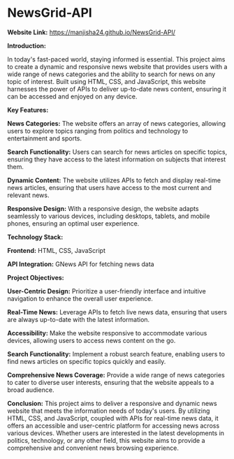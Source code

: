 # NewsGrid-API

**Website Link:** https://manjisha24.github.io/NewsGrid-API/

**Introduction:**

In today's fast-paced world, staying informed is essential. This project aims to create a dynamic and responsive news website that provides users with a wide range of news categories and the ability to search for news on any topic of interest. Built using HTML, CSS, and JavaScript, this website harnesses the power of APIs to deliver up-to-date news content, ensuring it can be accessed and enjoyed on any device.

**Key Features:**

**News Categories:** The website offers an array of news categories, allowing users to explore topics ranging from politics and technology to entertainment and sports.

**Search Functionality:** Users can search for news articles on specific topics, ensuring they have access to the latest information on subjects that interest them.

**Dynamic Content:** The website utilizes APIs to fetch and display real-time news articles, ensuring that users have access to the most current and relevant news.

**Responsive Design:** With a responsive design, the website adapts seamlessly to various devices, including desktops, tablets, and mobile phones, ensuring an optimal user experience.

**Technology Stack:**

**Frontend:** HTML, CSS, JavaScript

**API Integration:** GNews API for fetching news data

**Project Objectives:**

**User-Centric Design:** Prioritize a user-friendly interface and intuitive navigation to enhance the overall user experience.

**Real-Time News:** Leverage APIs to fetch live news data, ensuring that users are always up-to-date with the latest information.

**Accessibility:** Make the website responsive to accommodate various devices, allowing users to access news content on the go.

**Search Functionality:** Implement a robust search feature, enabling users to find news articles on specific topics quickly and easily.

**Comprehensive News Coverage:** Provide a wide range of news categories to cater to diverse user interests, ensuring that the website appeals to a broad audience.

**Conclusion:**
This project aims to deliver a responsive and dynamic news website that meets the information needs of today's users. By utilizing HTML, CSS, and JavaScript, coupled with APIs for real-time news data, it offers an accessible and user-centric platform for accessing news across various devices. Whether users are interested in the latest developments in politics, technology, or any other field, this website aims to provide a comprehensive and convenient news browsing experience.
